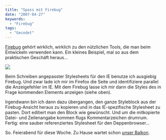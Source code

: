 ```yaml
---
title: "Spass mit Firebug"
date: "2007-04-27"
keywords:
  - "Firebug"
tags:
  - "Gecodet"
---
```


[Firebug](http://getfirebug.com) gehört wirklich, wirklich zu den nützlichen Tools, die man beim Entwickeln verwenden kann. Ein kleines Beispiel, mal so aus dem praktischen Geschäft heraus…

![](/images/codecandies/ZZ0A209C6E.jpg)

Beim Schreiben angepasster Stylesheets für den IE benutze ich ausgiebig Firebug. Und zwar lade ich mir im Firefox die Seite und identifiziere parallel die Anzeigefehler im IE. Mit dem Firebug lasse ich mir dann die Styles des in Frage kommenden Elements anzeigen (siehe oben).

Irgendwann bin ich dann dazu übergangen, den ganze Styleblock aus der Firebug-Ansicht heraus zu kopieren und in das IE-spezifische Stylesheet zu pasten. Dort editiert man den Block wie gewünscht. Und um die mitkopierte Datei- und Zeilenangabe kommen flugs Kommentarzeichen drumrum. Fertig: eine sauber referenziertes Stylesheet für den Deppenbrowser…

So. Feierabend für diese Woche. Zu Hause wartet schon [unser Balkon](https://abraxandria.de/post/2007/04/27/balkonien-eroeffnet/).

